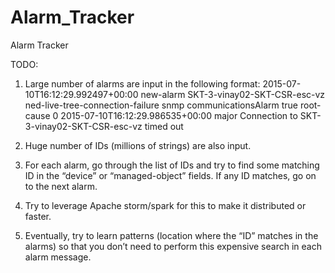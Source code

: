 # Alarm_Tracker
Alarm Tracker 

TODO:

1.	Large number of alarms are input in the following format:
<notification
    xmlns="urn:ietf:params:xml:ns:netconf:notification:1.0">
    <eventTime>2015-07-10T16:12:29.992497+00:00</eventTime>
    <alarm-notification
        xmlns="http://tail-f.com/ns/ncs-alarms">
        <alarm-class>new-alarm</alarm-class>
        <device>SKT-3-vinay02-SKT-CSR-esc-vz</device>
        <type>ned-live-tree-connection-failure</type>
        <managed-object>snmp</managed-object>
        <specific-problem/>
        <event-type>communicationsAlarm</event-type>
        <has-clear>true</has-clear>
        <kind-of-alarm>root-cause</kind-of-alarm>
        <probable-cause>0</probable-cause>
        <event-time>2015-07-10T16:12:29.986535+00:00</event-time>
        <perceived-severity>major</perceived-severity>
        <alarm-text>Connection to SKT-3-vinay02-SKT-CSR-esc-vz timed out</alarm-text>
    </alarm-notification>
</notification>

2.	Huge number of IDs (millions of strings) are also input. 

3.	For each alarm, go through the list of IDs and try to find some matching ID
	in the “device” or “managed-object” fields. If any ID matches, go on to 
	the next alarm.
4.	Try to leverage Apache storm/spark for this to make it distributed or 
	faster. 
5.	Eventually, try to learn patterns (location where the “ID” matches in the 
	alarms) so that you don’t need to perform this expensive search in each 
	alarm message. 	

